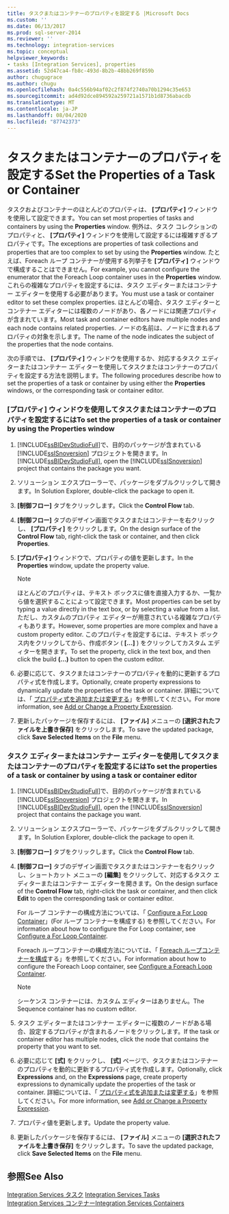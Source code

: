 ```yaml
---
title: タスクまたはコンテナーのプロパティを設定する |Microsoft Docs
ms.custom: ''
ms.date: 06/13/2017
ms.prod: sql-server-2014
ms.reviewer: ''
ms.technology: integration-services
ms.topic: conceptual
helpviewer_keywords:
- tasks [Integration Services], properties
ms.assetid: 52d47ca4-fb8c-493d-8b2b-48bb269f859b
author: chugugrace
ms.author: chugu
ms.openlocfilehash: 0a4c556b94af02c2f874f2740a70b1294c35e653
ms.sourcegitcommit: ad4d92dce894592a259721a1571b1d8736abacdb
ms.translationtype: MT
ms.contentlocale: ja-JP
ms.lasthandoff: 08/04/2020
ms.locfileid: "87742373"
---
```

# <a name="set-the-properties-of-a-task-or-container"></a><span data-ttu-id="a7e15-102">タスクまたはコンテナーのプロパティを設定する</span><span class="sxs-lookup"><span data-stu-id="a7e15-102">Set the Properties of a Task or Container</span></span>
  <span data-ttu-id="a7e15-103">タスクおよびコンテナーのほとんどのプロパティは、 **[プロパティ]** ウィンドウを使用して設定できます。</span><span class="sxs-lookup"><span data-stu-id="a7e15-103">You can set most properties of tasks and containers by using the **Properties** window.</span></span> <span data-ttu-id="a7e15-104">例外は、タスク コレクションのプロパティと、 **[プロパティ]** ウィンドウを使用して設定するには複雑すぎるプロパティです。</span><span class="sxs-lookup"><span data-stu-id="a7e15-104">The exceptions are properties of task collections and properties that are too complex to set by using the **Properties** window.</span></span> <span data-ttu-id="a7e15-105">たとえば、Foreach ループ コンテナーが使用する列挙子を **[プロパティ]** ウィンドウで構成することはできません。</span><span class="sxs-lookup"><span data-stu-id="a7e15-105">For example, you cannot configure the enumerator that the Foreach Loop container uses in the **Properties** window.</span></span> <span data-ttu-id="a7e15-106">これらの複雑なプロパティを設定するには、タスク エディターまたはコンテナー エディターを使用する必要があります。</span><span class="sxs-lookup"><span data-stu-id="a7e15-106">You must use a task or container editor to set these complex properties.</span></span> <span data-ttu-id="a7e15-107">ほとんどの場合、タスク エディターとコンテナー エディターには複数のノードがあり、各ノードには関連プロパティが含まれています。</span><span class="sxs-lookup"><span data-stu-id="a7e15-107">Most task and container editors have multiple nodes and each node contains related properties.</span></span> <span data-ttu-id="a7e15-108">ノードの名前は、ノードに含まれるプロパティの対象を示します。</span><span class="sxs-lookup"><span data-stu-id="a7e15-108">The name of the node indicates the subject of the properties that the node contains.</span></span>  
  
 <span data-ttu-id="a7e15-109">次の手順では、 **[プロパティ]** ウィンドウを使用するか、対応するタスク エディターまたはコンテナー エディターを使用してタスクまたはコンテナーのプロパティを設定する方法を説明します。</span><span class="sxs-lookup"><span data-stu-id="a7e15-109">The following procedures describe how to set the properties of a task or container by using either the **Properties** windows, or the corresponding task or container editor.</span></span>  
  
### <a name="to-set-the-properties-of-a-task-or-container-by-using-the-properties-window"></a><span data-ttu-id="a7e15-110">[プロパティ] ウィンドウを使用してタスクまたはコンテナーのプロパティを設定するには</span><span class="sxs-lookup"><span data-stu-id="a7e15-110">To set the properties of a task or container by using the Properties window</span></span>  
  
1.  <span data-ttu-id="a7e15-111">[!INCLUDE[ssBIDevStudioFull](../includes/ssbidevstudiofull-md.md)]で、目的のパッケージが含まれている [!INCLUDE[ssISnoversion](../includes/ssisnoversion-md.md)] プロジェクトを開きます。</span><span class="sxs-lookup"><span data-stu-id="a7e15-111">In [!INCLUDE[ssBIDevStudioFull](../includes/ssbidevstudiofull-md.md)], open the [!INCLUDE[ssISnoversion](../includes/ssisnoversion-md.md)] project that contains the package you want.</span></span>  
  
2.  <span data-ttu-id="a7e15-112">ソリューション エクスプローラーで、パッケージをダブルクリックして開きます。</span><span class="sxs-lookup"><span data-stu-id="a7e15-112">In Solution Explorer, double-click the package to open it.</span></span>  
  
3.  <span data-ttu-id="a7e15-113">**[制御フロー]** タブをクリックします。</span><span class="sxs-lookup"><span data-stu-id="a7e15-113">Click the **Control Flow** tab.</span></span>  
  
4.  <span data-ttu-id="a7e15-114">**[制御フロー]** タブのデザイン画面でタスクまたはコンテナーを右クリックし、 **[プロパティ]** をクリックします。</span><span class="sxs-lookup"><span data-stu-id="a7e15-114">On the design surface of the **Control Flow** tab, right-click the task or container, and then click **Properties**.</span></span>  
  
5.  <span data-ttu-id="a7e15-115">**[プロパティ]** ウィンドウで、プロパティの値を更新します。</span><span class="sxs-lookup"><span data-stu-id="a7e15-115">In the **Properties** window, update the property value.</span></span>  
  
    > [!NOTE]  
    >  <span data-ttu-id="a7e15-116">ほとんどのプロパティは、テキスト ボックスに値を直接入力するか、一覧から値を選択することによって設定できます。</span><span class="sxs-lookup"><span data-stu-id="a7e15-116">Most properties can be set by typing a value directly in the text box, or by selecting a value from a list.</span></span> <span data-ttu-id="a7e15-117">ただし、カスタムのプロパティ エディターが用意されている複雑なプロパティもあります。</span><span class="sxs-lookup"><span data-stu-id="a7e15-117">However, some properties are more complex and have a custom property editor.</span></span> <span data-ttu-id="a7e15-118">このプロパティを設定するには、テキスト ボックス内をクリックしてから、作成ボタン ( **[...]** ) をクリックしてカスタム エディターを開きます。</span><span class="sxs-lookup"><span data-stu-id="a7e15-118">To set the property, click in the text box, and then click the build **(...)** button to open the custom editor.</span></span>  
  
6.  <span data-ttu-id="a7e15-119">必要に応じて、タスクまたはコンテナーのプロパティを動的に更新するプロパティ式を作成します。</span><span class="sxs-lookup"><span data-stu-id="a7e15-119">Optionally, create property expressions to dynamically update the properties of the task or container.</span></span> <span data-ttu-id="a7e15-120">詳細については、「 [プロパティ式を追加または変更する](expressions/add-or-change-a-property-expression.md)」を参照してください。</span><span class="sxs-lookup"><span data-stu-id="a7e15-120">For more information, see [Add or Change a Property Expression](expressions/add-or-change-a-property-expression.md).</span></span>  
  
7.  <span data-ttu-id="a7e15-121">更新したパッケージを保存するには、 **[ファイル]** メニューの **[選択されたファイルを上書き保存]** をクリックします。</span><span class="sxs-lookup"><span data-stu-id="a7e15-121">To save the updated package, click **Save Selected Items** on the **File** menu.</span></span>  
  
### <a name="to-set-the-properties-of-a-task-or-container-by-using-a-task-or-container-editor"></a><span data-ttu-id="a7e15-122">タスク エディターまたはコンテナー エディターを使用してタスクまたはコンテナーのプロパティを設定するには</span><span class="sxs-lookup"><span data-stu-id="a7e15-122">To set the properties of a task or container by using a task or container editor</span></span>  
  
1.  <span data-ttu-id="a7e15-123">[!INCLUDE[ssBIDevStudioFull](../includes/ssbidevstudiofull-md.md)]で、目的のパッケージが含まれている [!INCLUDE[ssISnoversion](../includes/ssisnoversion-md.md)] プロジェクトを開きます。</span><span class="sxs-lookup"><span data-stu-id="a7e15-123">In [!INCLUDE[ssBIDevStudioFull](../includes/ssbidevstudiofull-md.md)], open the [!INCLUDE[ssISnoversion](../includes/ssisnoversion-md.md)] project that contains the package you want.</span></span>  
  
2.  <span data-ttu-id="a7e15-124">ソリューション エクスプローラーで、パッケージをダブルクリックして開きます。</span><span class="sxs-lookup"><span data-stu-id="a7e15-124">In Solution Explorer, double-click the package to open it.</span></span>  
  
3.  <span data-ttu-id="a7e15-125">**[制御フロー]** タブをクリックします。</span><span class="sxs-lookup"><span data-stu-id="a7e15-125">Click the **Control Flow** tab.</span></span>  
  
4.  <span data-ttu-id="a7e15-126">**[制御フロー]** タブのデザイン画面でタスクまたはコンテナーを右クリックし、ショートカット メニューの **[編集]** をクリックして、対応するタスク エディターまたはコンテナー エディターを開きます。</span><span class="sxs-lookup"><span data-stu-id="a7e15-126">On the design surface of the **Control Flow** tab, right-click the task or container, and then click **Edit** to open the corresponding task or container editor.</span></span>  
  
     <span data-ttu-id="a7e15-127">For ループ コンテナーの構成方法については、「 [Configure a For Loop Container](control-flow/for-loop-container.md)」(For ループ コンテナーを構成する) を参照してください。</span><span class="sxs-lookup"><span data-stu-id="a7e15-127">For information about how to configure the For Loop container, see [Configure a For Loop Container](control-flow/for-loop-container.md).</span></span>  
  
     <span data-ttu-id="a7e15-128">Foreach ループコンテナーの構成方法については、「 [Foreach ループコンテナーを構成](control-flow/foreach-loop-container.md)する」を参照してください。</span><span class="sxs-lookup"><span data-stu-id="a7e15-128">For information about how to configure the Foreach Loop container, see [Configure a Foreach Loop Container](control-flow/foreach-loop-container.md).</span></span>  
  
    > [!NOTE]  
    >  <span data-ttu-id="a7e15-129">シーケンス コンテナーには、カスタム エディターはありません。</span><span class="sxs-lookup"><span data-stu-id="a7e15-129">The Sequence container has no custom editor.</span></span>  
  
5.  <span data-ttu-id="a7e15-130">タスク エディターまたはコンテナー エディターに複数のノードがある場合、設定するプロパティが含まれるノードをクリックします。</span><span class="sxs-lookup"><span data-stu-id="a7e15-130">If the task or container editor has multiple nodes, click the node that contains the property that you want to set.</span></span>  
  
6.  <span data-ttu-id="a7e15-131">必要に応じて **[式]** をクリックし、 **[式]** ページで、タスクまたはコンテナーのプロパティを動的に更新するプロパティ式を作成します。</span><span class="sxs-lookup"><span data-stu-id="a7e15-131">Optionally, click **Expressions** and, on the **Expressions** page, create property expressions to dynamically update the properties of the task or container.</span></span> <span data-ttu-id="a7e15-132">詳細については、「 [プロパティ式を追加または変更する](expressions/add-or-change-a-property-expression.md)」を参照してください。</span><span class="sxs-lookup"><span data-stu-id="a7e15-132">For more information, see [Add or Change a Property Expression](expressions/add-or-change-a-property-expression.md).</span></span>  
  
7.  <span data-ttu-id="a7e15-133">プロパティ値を更新します。</span><span class="sxs-lookup"><span data-stu-id="a7e15-133">Update the property value.</span></span>  
  
8.  <span data-ttu-id="a7e15-134">更新したパッケージを保存するには、 **[ファイル]** メニューの **[選択されたファイルを上書き保存]** をクリックします。</span><span class="sxs-lookup"><span data-stu-id="a7e15-134">To save the updated package, click **Save Selected Items** on the **File** menu.</span></span>  
  
## <a name="see-also"></a><span data-ttu-id="a7e15-135">参照</span><span class="sxs-lookup"><span data-stu-id="a7e15-135">See Also</span></span>  
 <span data-ttu-id="a7e15-136">[Integration Services タスク](control-flow/integration-services-tasks.md) </span><span class="sxs-lookup"><span data-stu-id="a7e15-136">[Integration Services Tasks](control-flow/integration-services-tasks.md) </span></span>  
 [<span data-ttu-id="a7e15-137">Integration Services コンテナー</span><span class="sxs-lookup"><span data-stu-id="a7e15-137">Integration Services Containers</span></span>](control-flow/integration-services-containers.md)  
  
  
